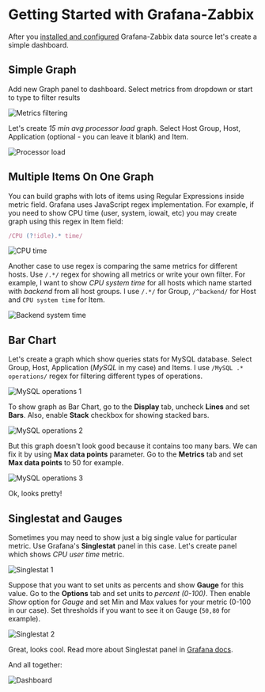 # Getting Started with Grafana-Zabbix
After you [installed and configured](../installation/index.md) Grafana-Zabbix data source let's
create a simple dashboard.

## Simple Graph
Add new Graph panel to dashboard.
Select metrics from dropdown or start to type to filter results

![Metrics filtering](../img/getstarting-metrics_filtering.png)

Let's create _15 min avg processor load_ graph. Select Host Group, Host, Application (optional - you can leave it blank) and Item.

![Processor load](../img/getstarting-processor_load.png)

## Multiple Items On One Graph
You can build graphs with lots of items using Regular Expressions inside metric field. Grafana uses JavaScript regex implementation. For example, if you need to show CPU time (user, system, iowait, etc) you may create graph using  this regex in Item field:
```js
/CPU (?!idle).* time/
```

![CPU time](../img/getstarting-regex_cpu_time.png)

Another case to use regex is comparing the same metrics for different hosts. Use `/.*/` regex for showing all metrics or write your own filter. For example, I want to show _CPU system time_ for all hosts which name started with _backend_ from all host groups. I use `/.*/` for Group, `/^backend/` for Host and `CPU system time` for Item.

![Backend system time](../img/getstarting-regex_backend_system_time.png)

## Bar Chart
Let's create a graph which show queries stats for MySQL database. Select Group, Host, Application (_MySQL_ in my case) and Items. I use `/MySQL .* operations/` regex for filtering different types of operations.

![MySQL operations 1](../img/getstarting-mysql_operations_1.png)

To show graph as Bar Chart, go to the **Display** tab, uncheck **Lines** and set **Bars**. Also, enable **Stack** checkbox for showing stacked bars.

![MySQL operations 2](../img/getstarting-mysql_operations_2.png)

But this graph doesn't look good because it contains too many bars. We can fix it by using **Max data points** parameter. Go to the **Metrics** tab and set **Max data points** to 50 for example.

![MySQL operations 3](../img/getstarting-mysql_operations_3.png)

Ok, looks pretty!

## Singlestat and Gauges
Sometimes you may need to show just a big single value for particular metric. Use Grafana's **Singlestat** panel in this case. Let's create panel which shows _CPU user time_ metric.

![Singlestat 1](../img/getstarting-singlestat_1.png)

Suppose that you want to set units as percents and show **Gauge** for this value. Go to the **Options** tab and set units to _percent (0-100)_. Then enable _Show_ option for _Gauge_ and set Min and Max values for your metric (0-100 in our case). Set thresholds if you want to see it on Gauge (`50,80` for example).

![Singlestat 2](../img/getstarting-singlestat_2.png)

Great, looks cool. Read more about Singlestat panel in [Grafana docs](http://docs.grafana.org/reference/singlestat/).

And all together:

![Dashboard](../img/getstarting-dashboard_1.png)
